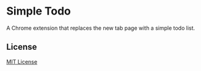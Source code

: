 # Simple Todo

A Chrome extension that replaces the new tab page with a simple todo list.

## License

[MIT License](license)
